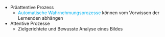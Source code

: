 - Präattentive Prozess
	- <span style="color:rgb(0, 176, 240)">Automatische Wahrnehmungsprozesse</span> können vom Vorwissen der Lernenden abhängen
- Attentive Prozesse
	- Zielgerichtete und Bewusste Analyse eines Bildes